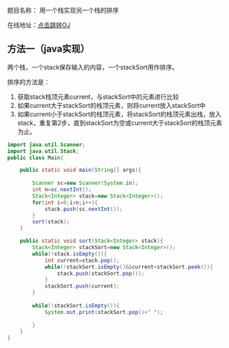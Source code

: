 题目名称： 用一个栈实现另一个栈的排序

在线地址：[点击跳转OJ](https://www.nowcoder.com/practice/ff8cba64e7894c5582deafa54cca8ff2?tpId=101&tqId=33081&rp=1&ru=%2Fta%2Fprogrammer-code-interview-guide&qru=%2Fta%2Fprogrammer-code-interview-guide%2Fquestion-ranking&tab=answerKey)



## 方法一（java实现）

两个栈，一个stack保存输入的内容，一个stackSort用作排序。

排序的方法是：

1. 获取stack栈顶元素current，与stackSort中的元素进行比较
2. 如果current大于stackSort的栈顶元素，则将current放入stackSort中
3. 如果current小于stackSort的栈顶元素，将stackSort的栈顶元素出栈，放入stack，重复第2步，直到stackSort为空或current大于stackSort的栈顶元素为止。

```java
import java.util.Scanner;
import java.util.Stack;
public class Main{

	public static void main(String[] args){
	
		Scanner sc=new Scanner(System.in);
		int n=sc.nextInt();
		Stack<Integer> stack=new Stack<Integer>();
		for(int i=0;i<n;i++){
			stack.push(sc.nextInt());
		}
		sort(stack);
	}

	public static void sort(Stack<Integer> stack){
		Stack<Integer> stackSort=new Stack<Integer>();
		while(!stack.isEmpty()){
			int current=stack.pop();
			while(!stackSort.isEmpty()&&current<stackSort.peek()){
				stack.push(stackSort.pop());
			}
			stackSort.push(current);
		}
		
		while(!stackSort.isEmpty()){
			System.out.print(stackSort.pop()+" ");
			
		}
	}
}
```





